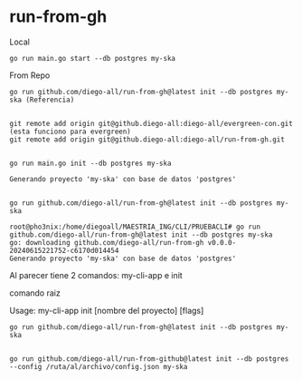 # run-from-gh

Local

    go run main.go start --db postgres my-ska

From Repo

    go run github.com/diego-all/run-from-gh@latest init --db postgres my-ska (Referencia)


    git remote add origin git@github.diego-all:diego-all/evergreen-con.git  (esta funciono para evergreen)
    git remote add origin git@github.diego-all:diego-all/run-from-gh.git


    go run main.go init --db postgres my-ska

    Generando proyecto 'my-ska' con base de datos 'postgres'


    go run github.com/diego-all/run-from-gh@latest init --db postgres my-ska

    root@pho3nix:/home/diegoall/MAESTRIA_ING/CLI/PRUEBACLI# go run github.com/diego-all/run-from-gh@latest init --db postgres my-ska
    go: downloading github.com/diego-all/run-from-gh v0.0.0-20240615221752-c6170d014454
    Generando proyecto 'my-ska' con base de datos 'postgres'


Al parecer tiene 2 comandos: my-cli-app e init

comando raiz


Usage:
  my-cli-app init [nombre del proyecto] [flags]


    go run github.com/diego-all/run-from-gh@latest init --db postgres my-ska


    go run github.com/diego-all/run-from-github@latest init --db postgres --config /ruta/al/archivo/config.json my-ska
